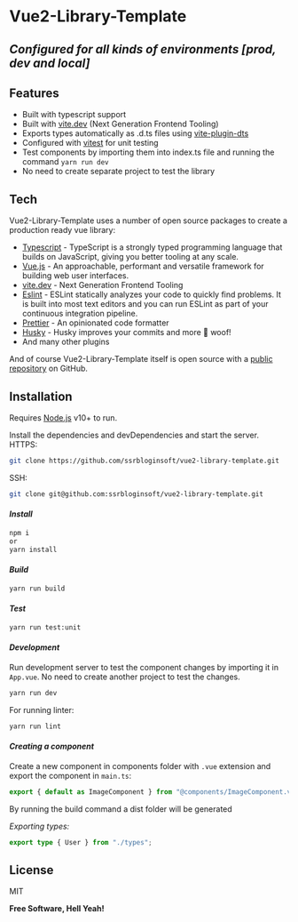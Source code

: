 # Vue2-Library-Template
## _Configured for all kinds of environments [prod, dev and local]_
## Features

- Built with typescript support
- Built with [vite.dev] (Next Generation Frontend Tooling)
- Exports types automatically as .d.ts files using [vite-plugin-dts]
- Configured with [vitest] for unit testing
- Test components by importing them into index.ts file and running the command  ```yarn run dev```
- No need to create separate project to test the library

## Tech

Vue2-Library-Template uses a number of open source packages to create a production ready vue library:

- [Typescript] - TypeScript is a strongly typed programming language that builds on JavaScript, giving you better tooling at any scale.
- [Vue.js] - An approachable, performant and versatile framework for building web user interfaces.
- [vite.dev] - Next Generation Frontend Tooling
- [Eslint] - ESLint statically analyzes your code to quickly find problems. It is built into most text editors and you can run ESLint as part of your continuous integration pipeline.    
- [Prettier] - An opinionated code formatter
- [Husky] - Husky improves your commits and more 🐶 woof!
- And many other plugins

And of course Vue2-Library-Template itself is open source with a [public repository][VLT] on GitHub.

## Installation
Requires [Node.js](https://nodejs.org/) v10+ to run.

Install the dependencies and devDependencies and start the server.
HTTPS:
```sh
git clone https://github.com/ssrbloginsoft/vue2-library-template.git 
```
SSH:
```sh
git clone git@github.com:ssrbloginsoft/vue2-library-template.git
```
#### _Install_
```sh 
npm i
or
yarn install
```
#### _Build_
```sh
yarn run build
```
#### _Test_
```sh
yarn run test:unit
```
#### _Development_
Run development server to test the component changes by importing it in ```App.vue```. No need to create another project to test the changes.
```sh
yarn run dev
```
For running linter:
```sh
yarn run lint
```
#### _Creating a component_
Create a new component in components folder with ```.vue``` extension and export the component in ```main.ts```:
```ts 
export { default as ImageComponent } from "@components/ImageComponent.vue";
```
By running the build command a dist folder will be generated

_Exporting types:_
```ts
export type { User } from "./types";
```




## License

MIT

**Free Software, Hell Yeah!**

   [VLT]: <https://github.com/ssrbloginsoft/vue2-library-template>
   [vite.dev]: <https://github.com/joemccann/dillinger>
   [vite-plugin-dts]: <https://github.com/qmhc/vite-plugin-dts>
   [vitest]: <https://vitest.dev/>
   [Vue.js]: <https://vuejs.org/>
   [Eslint]: <https://eslint.org/>
   [Prettier]: <https://prettier.io/>
   [Typescript]: <https://www.typescriptlang.org/>
   [Husky]: <https://www.npmjs.com/package/husky>
   
